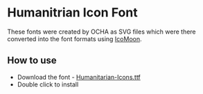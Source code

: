 # Humanitrian Icon Font
These fonts were created by OCHA as SVG files which were there converted into the font formats using [IcoMoon](https://icomoon.io/app/#/select).

## How to use
* Download the font - [Humanitarian-Icons.ttf](https://github.com/mapaction/ocha-humanitarian-icons-for-gis/blob/humanitarian-icons-v2/humanitarian-icons-v2-1-font/Humanitarian-Icons.ttf)
* Double click to install